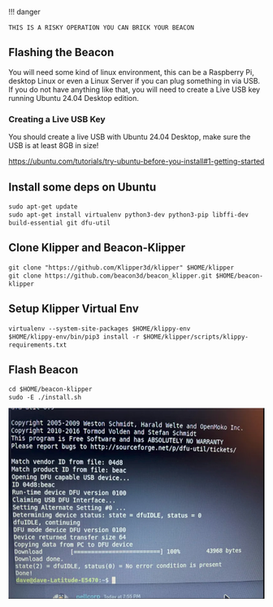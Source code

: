 !!! danger

    THIS IS A RISKY OPERATION YOU CAN BRICK YOUR BEACON

## Flashing the Beacon

You will need some kind of linux environment, this can be a Raspberry Pi, desktop Linux or even a Linux Server if you can plug something in via USB.   If you do not have anything like that, you will need to create a Live USB key running Ubuntu 24.04 Desktop edition.

### Creating a Live USB Key

You should create a live USB with Ubuntu 24.04 Desktop, make sure the USB is at least 8GB in size!

<https://ubuntu.com/tutorials/try-ubuntu-before-you-install#1-getting-started>

## Install some deps on Ubuntu 

```
sudo apt-get update
sudo apt-get install virtualenv python3-dev python3-pip libffi-dev build-essential git dfu-util
```

## Clone Klipper and Beacon-Klipper

```
git clone "https://github.com/Klipper3d/klipper" $HOME/klipper
git clone https://github.com/beacon3d/beacon_klipper.git $HOME/beacon-klipper
```

## Setup Klipper Virtual Env

```
virtualenv --system-site-packages $HOME/klippy-env
$HOME/klippy-env/bin/pip3 install -r $HOME/klipper/scripts/klippy-requirements.txt
```

## Flash Beacon

```
cd $HOME/beacon-klipper
sudo -E ./install.sh
```

![image](assets/images/beacon_dfu.png)
